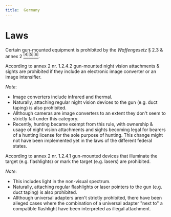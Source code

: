 ```yaml
---
title:  Germany
---
```


# Laws

Certain gun-mounted equipment is prohibited by the *Waffengesetz* § 2.3 & annex 2 [<sup>[4]</sup>][1][<sup>[5]</sup>][2][<sup>[6]</sup>][3].

According to annex 2 nr. 1.2.4.2 gun-mounted night vision attachments & sights are prohibited
if they include an electronic image converter or an image intensifier.

*Note*:
* Image converters include infrared and thermal.
* Naturally, attaching regular night vision devices to the gun (e.g. duct taping)
is also prohibited.
* Allthough cameras are image converters to an extent they don't seem to strictly fall under this category.
* Recently, hunting became exempt from this rule, with ownership & usage of night vision attachments
and sights becoming legal for bearers of a hunting license for the sole purpose of hunting.
This change might not have been implemented yet in the laws of the different federal states.

According to annex 2 nr. 1.2.4.1 gun-mounted devices that illuminate the target (e.g. flashlights)
or mark the target (e.g. lasers) are prohibited.

*Note*:
* This includes light in the non-visual spectrum.
* Naturally, attaching regular flashlights or laser pointers to the gun (e.g. duct taping)
is also prohibited.
* Allthough universal adapters aren't strictly prohibited, there have been alleged cases
where the combination of a universal adapter "next to" a compatible flashlight
have been interpreted as illegal attachment.

[1]: https://www.gesetze-im-internet.de/waffg_2002/__2.html
[2]: https://www.gesetze-im-internet.de/waffg_2002/anlage_2.html
[3]: https://www.bka.de/SharedDocs/Downloads/DE/UnsereAufgaben/Aufgabenbereiche/Waffen/MerkblattNachtsichtvor_aufsatzgeraete.pdf

